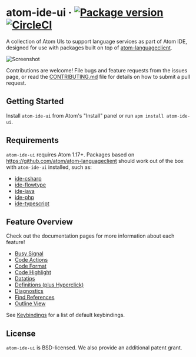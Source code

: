 # atom-ide-ui &middot; [![Package version](https://img.shields.io/apm/v/atom-ide-ui.svg)](https://atom.io/packages/atom-ide-ui) [![CircleCI](https://img.shields.io/circleci/project/github/facebook-atom/atom-ide-ui.svg)](https://circleci.com/gh/facebook-atom/atom-ide-ui)

A collection of Atom UIs to support language services as part of Atom IDE,
designed for use with packages built on top of
[atom-languageclient](https://github.com/atom/atom-languageclient).

![Screenshot](../master/docs/screenshot.png)

Contributions are welcome! File bugs and feature requests from the issues page,
or read the [CONTRIBUTING.md](../master/CONTRIBUTING.md) file for details on how to submit a pull request.

## Getting Started

Install `atom-ide-ui` from Atom's "Install" panel or run `apm install atom-ide-ui`.

## Requirements

`atom-ide-ui` requires Atom 1.17+.
Packages based on https://github.com/atom/atom-languageclient should work out of the box with `atom-ide-ui` installed, such as:

* [ide-csharp](https://github.com/atom/ide-csharp)
* [ide-flowtype](https://github.com/flowtype/ide-flowtype)
* [ide-java](https://github.com/atom/ide-java)
* [ide-php](https://github.com/atom/ide-php)
* [ide-typescript](https://github.com/atom/ide-typescript)

## Feature Overview

Check out the documentation pages for more information about each feature!

<!--- These links must use ../master to work from the atom.io page --->

- [Busy Signal](../master/docs/busy-signal.md)
- [Code Actions](../master/docs/code-actions.md)
- [Code Format](../master/docs/code-format.md)
- [Code Highlight](../master/docs/code-highlight.md)
- [Datatips](../master/docs/datatips.md)
- [Definitions (plus Hyperclick)](../master/docs/definitions.md)
- [Diagnostics](../master/docs/diagnostics.md)
- [Find References](../master/docs/find-references.md)
- [Outline View](../master/docs/outline-view.md)

See [Keybindings](../master/docs/keybindings.md) for a list of default keybindings.

## License

`atom-ide-ui` is BSD-licensed. We also provide an additional patent grant.

